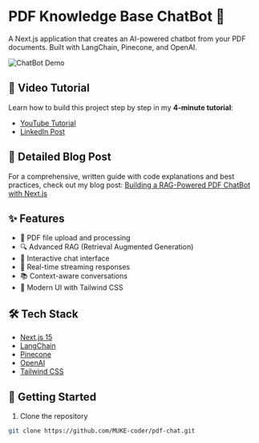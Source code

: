 # PDF Knowledge Base ChatBot 🤖

A Next.js application that creates an AI-powered chatbot from your PDF documents. Built with LangChain, Pinecone, and OpenAI.

![ChatBot Demo](https://utfs.io/f/HLxTbDBCDLwfYxrlp38lLu9zkwAF6dOo2sqBEVRh37ycjQPD)

## 🎥 Video Tutorial

Learn how to build this project step by step in my **4-minute tutorial**:

- [YouTube Tutorial](https://youtu.be/GUgUU4MicbE)
- [LinkedIn Post](https://www.linkedin.com/posts/muke-johnbaptist-95bb82198_aiengineering-webdevelopment-nextjs-activity-7281297031061528576-0jNK?utm_source=share&utm_medium=member_desktop)

## 📝 Detailed Blog Post

For a comprehensive, written guide with code explanations and best practices, check out my blog post:
[Building a RAG-Powered PDF ChatBot with Next.js](https://codemint-gamma.vercel.app/blog/building-rag-app)

## ✨ Features

- 📁 PDF file upload and processing
- 🔍 Advanced RAG (Retrieval Augmented Generation)
- 💬 Interactive chat interface
- 🔄 Real-time streaming responses
- 📚 Context-aware conversations
- 🎨 Modern UI with Tailwind CSS

## 🛠️ Tech Stack

- [Next.js 15](https://nextjs.org/)
- [LangChain](https://js.langchain.com/)
- [Pinecone](https://www.pinecone.io/)
- [OpenAI](https://openai.com/)
- [Tailwind CSS](https://tailwindcss.com/)

## 🚀 Getting Started

1. Clone the repository

```bash
git clone https://github.com/MUKE-coder/pdf-chat.git
```
